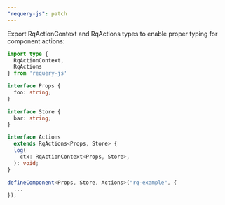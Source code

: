 ```yaml
---
"requery-js": patch
---
```


Export RqActionContext and RqActions types to enable proper typing for component actions:

```typescript
import type {
  RqActionContext,
  RqActions
} from 'requery-js'

interface Props {
  foo: string;
}

interface Store {
  bar: string;
}

interface Actions
  extends RqActions<Props, Store> {
  log(
    ctx: RqActionContext<Props, Store>,
  ): void;
}

defineComponent<Props, Store, Actions>("rq-example", {
  ...
});
```

